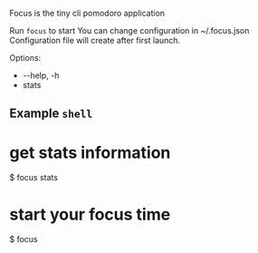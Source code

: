 Focus is the tiny cli pomodoro application

Run `focus` to start
You can change configuration in ~/.focus.json
Configuration file will create after first launch.

Options: 
- --help, -h
- stats

## Example `shell`

# get stats information
$ focus stats
# start your focus time
$ focus
